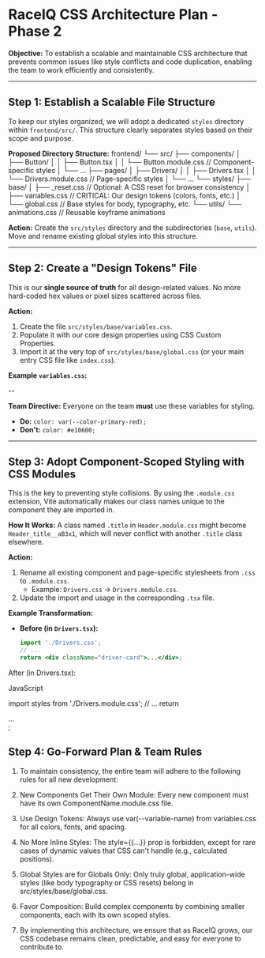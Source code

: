 # RaceIQ CSS Architecture Plan - Phase 2

**Objective:** To establish a scalable and maintainable CSS architecture that prevents common issues like style conflicts and code duplication, enabling the team to work efficiently and consistently.

---

## Step 1: Establish a Scalable File Structure

To keep our styles organized, we will adopt a dedicated `styles` directory within `frontend/src/`. This structure clearly separates styles based on their scope and purpose.

**Proposed Directory Structure:**
frontend/
└── src/
├── components/
│ ├── Button/
│ │ ├── Button.tsx
│ │ └── Button.module.css // Component-specific styles
│ └── ...
├── pages/
│ ├── Drivers/
│ │ ├── Drivers.tsx
│ │ └── Drivers.module.css // Page-specific styles
│ └── ...
└── styles/
├── base/
│ ├── \_reset.css // Optional: A CSS reset for browser consistency
│ ├── variables.css // CRITICAL: Our design tokens (colors, fonts, etc.)
│ └── global.css // Base styles for body, typography, etc.
└── utils/
└── animations.css // Reusable keyframe animations

**Action:** Create the `src/styles` directory and the subdirectories (`base`, `utils`). Move and rename existing global styles into this structure.

---

## Step 2: Create a "Design Tokens" File

This is our **single source of truth** for all design-related values. No more hard-coded hex values or pixel sizes scattered across files.

**Action:**

1.  Create the file `src/styles/base/variables.css`.
2.  Populate it with our core design properties using CSS Custom Properties.
3.  Import it at the very top of `src/styles/base/global.css` (or your main entry CSS file like `index.css`).

**Example `variables.css`:**

--

**Team Directive:** Everyone on the team **must** use these variables for styling.

- **Do:** `color: var(--color-primary-red);`
- **Don't:** `color: #e10600;`

---

## Step 3: Adopt Component-Scoped Styling with CSS Modules

This is the key to preventing style collisions. By using the `.module.css` extension, Vite automatically makes our class names unique to the component they are imported in.

**How It Works:**
A class named `.title` in `Header.module.css` might become `Header_title__aB3x1`, which will never conflict with another `.title` class elsewhere.

**Action:**

1.  Rename all existing component and page-specific stylesheets from `.css` to `.module.css`.
    - Example: `Drivers.css` -> `Drivers.module.css`.
2.  Update the import and usage in the corresponding `.tsx` file.

**Example Transformation:**

- **Before (in `Drivers.tsx`):**
  ```jsx
  import './Drivers.css';
  // ...
  return <div className="driver-card">...</div>;
  ```

After (in Drivers.tsx):

JavaScript

import styles from './Drivers.module.css';
// ...
return <div className={styles.driverCard}>...</div>;

## Step 4: Go-Forward Plan & Team Rules

1. To maintain consistency, the entire team will adhere to the following rules for all new development:

2. New Components Get Their Own Module: Every new component must have its own ComponentName.module.css file.

3. Use Design Tokens: Always use var(--variable-name) from variables.css for all colors, fonts, and spacing.

4. No More Inline Styles: The style={{...}} prop is forbidden, except for rare cases of dynamic values that CSS can't handle (e.g., calculated positions).

5. Global Styles are for Globals Only: Only truly global, application-wide styles (like body typography or CSS resets) belong in src/styles/base/global.css.

6. Favor Composition: Build complex components by combining smaller components, each with its own scoped styles.

7. By implementing this architecture, we ensure that as RaceIQ grows, our CSS codebase remains clean, predictable, and easy for everyone to contribute to.

```

```
